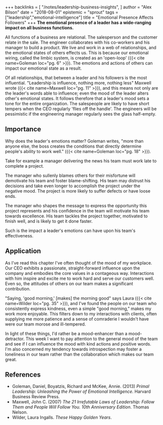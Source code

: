 +++
backlinks = [
  "/notes/leadership-business-insights",
]
author = "Alex Bilson"
date = "2018-08-01"
epistemic = "sprout"
tags = ["leadership","emotional-intelligence"]
title = "Emotional Presence Affects Followers"
+++
**The emotional presence of a leader has a wide-ranging impact on all business functions.**

All functions of a business are relational.  The salesperson and the customer relate in the sale.  The engineer collaborates with his co-workers and his manager to build a product.  We live and work in a web of relationships, and the emotional states of others effects us.  This is because our emotional wiring, called the limbic system, is created as an 'open-loop' ({{< cite name=Goleman loc="pg. 6" >}}).  The emotions and actions of others can impact our emotional state as a result.

Of all relationships, that between a leader and his followers is the most influential.  "Leadership is influence, nothing more, nothing less" Maxwell wrote ({{< cite name=Maxwell loc="pg. 11" >}}), and this means not only are the leader's words able to influence; even the mood of the leader alters other's emotional states.  It follows therefore that a leader's mood sets a tone for the entire organization.  The salespeople are likely to have short tempers when the CEO regularly 'flies off the handle'.  The engineers will be pessimistic if the engineering manager regularly sees the glass half-empty.

## Importance

Why does the leader's emotions matter?  Goleman writes, "more than anyone else, the boss creates the conditions that directly determine people's ability to work well." ({{< cite name=Goleman loc="pg. 18" >}}).

Take for example a manager delivering the news his team must work late to complete a project.

The manager who sullenly blames others for their misfortune will demotivate his team and foster blame-shifting.  His team may distrust his decisions and take even longer to accomplish the project under the negative mood.  The project is more likely to suffer defects or have loose ends.

The manager who shapes the message to express the opportunity this project represents and his confidence in the team will motivate his team towards excellence.  His team tackles the project together, motivated to finish well, and is likely to get it done faster.

Such is the impact a leader's emotions can have upon his team's effectiveness.

## Application

As I've read this chapter I've often thought of the mood of my workplace.  Our CEO exhibits a passionate, straight-forward influence upon the company and embodies the core values in a contageous way.  Interactions with him inspire and excite me to work hard and serve our customers well.  Even so, the attitudes of others on our team makes a significant contribution.

"Saying, 'good morning,' [makes] the morning good" says Laura ({{< cite name=Wilder loc="pg. 35" >}}), and I've found the people on our team who consistently express kindness, even a simple "good morning," makes my work more enjoyable.  This filters down to my interactions with clients, often supplying me more patience and a sense of comraderie I wouldn't have were our team morose and ill-tempered.

In light of these things, I'd rather be a mood-enhancer than a mood-detractor.  This week I want to pay attention to the general mood of the team and see if I can influence the mood with kind actions and positive words.  I'm also concerned my tendency towards introspection may foster a loneliness in our team rather than the collaboration which makes our team great.

## References

- Goleman, Daniel, Boyatzis, Richard and McKee, Annie. (2013) _Primal Leadership: Unleashing the Power of Emotional Intelligence_. Harvard Business Review Press.
- Maxwell, John C. (2007) _The 21 Irrefutable Laws of Leadership: Follow Them and People Will Follow You. 10th Anniversary Edition_. Thomas Nelson.
- Wilder, Laura Ingalls. _These Happy Golden Years_.

